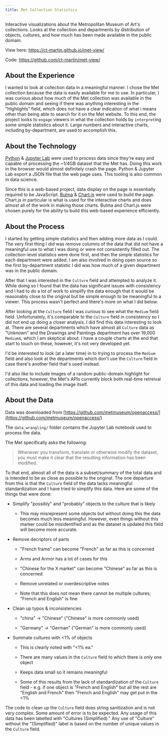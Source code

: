 ```yaml
---
title: Met Collection Statistics
---
```

Interactive visualizations about the Metropolitan Museum of Art's collections. Looks at the collection and departments by distribution of objects, cultures, and how much has been made available in the public domain.

<!--more-->

View here: https://ct-martin.github.io/met-view/

Code: https://github.com/ct-martin/met-view/

## About the Experience

I wanted to look at collection data in a meaningful manner. I chose the Met collection because the data is easily available for me to use. In particular, I was curious about how much of the Met collection was available in the public domain and seeing if there was anything interesting in the "Highlights" field, which does not have a clear indication of what i means other than being able to search for it on the Met website. To this end, the project looks to `engage` viewers in what the collection holds by `interpret`ing some simple statistics about it. Large numbers and interactive charts, including by-department, are used to accomplish this.

## About the Technology

[Python](https://www.python.org/) & [Jupyter Lab](https://github.com/jupyterlab/jupyterlab) were used to process data since they're easy and capable of processing the ~1/4GB dataset that the Met has. Doing this work in the browser would almost definitely crash the page. Python & Jupyter Lab export a JSON file that the web page uses. This tooling is also common in data science.

Since this is a web-based project, data display on the page is essentially required to be JavaScript. [Bulma](https://bulma.io/) & [Chart.js](https://www.chartjs.org/) were used to build the page. Chart.js in particular is what is used for the interactive charts and does almost all of the work in making those charts. Bulma and Chart.js were chosen purely for the ability to build this web-based experience efficiently.

## About the Process

I started by getting simple statistics and then adding more data as I could. The very first thing I did was remove columns of the data that did not have a meaningful use to what I was doing or were not consistently filled out. The collection-level statistics were done first, and then the simple statistics for each department were added. I am also involved in doing open source so the first by-department statistic I did was how much of a given department was in the public domain.

After that I was interested in the `Culture` field and attempted to analyze it. While doing so I found that the data has significant issues with consistency and I had to do a lot of work to simplify the data enough that it would be reasonably close to the original but be simple enough to be meaningful to a viewer. This process wasn't perfect and there's more on what I did below.

After looking at the `Culture` field I was curious to see what the `Medium` field held. Unfortunately, it's comparable to the `Culture` field in consistency so I did not end up doing a closer analysis. I did find this data interesting to look at. There are several departments which have almost all `Culture` data as "Unknown" and the Drawings and Paintings department has over 19,000 `Medium`s, which I am skeptical about. I have a couple charts at the end that start to touch on these, however, it's not very developed yet.

I'd be interested to look (at a later time) in to trying to process the `Medium` field and also look at the departments which don't use the `Culture` field in case there's another field that's used instead.

I'd also like to include images of a random public-domain highlight for collections, however, the Met's APIs currently block both real-time retreival of this data and loading the image itself.

## About the Data

Data was downloaded from [https://github.com/metmuseum/openaccess/](https://github.com/metmuseum/openaccess/)

The `data_wrangling/` folder contains the Jupyter Lab notebook used to process the data.

The Met specifically asks the following:

> Whenever you transform, translate or otherwise modify the dataset, you must make it clear that the resulting information has been modified.

To that end, almost all of the data is a subset/summary of the total data and is intended to be as close as possible to the original. The one departure from this is that the `Culture` field of the data lacks meaningful standardization and I have tried to simplify this data. Here are some of the things that were done:

* Simplify "possibly" and "probably" objects to the culture that is likely
  
  * This may misrepresent some objects but without doing this the data becomes much less meaningful. However, even things without this marker could be misidentified and as the dataset is updated this field will become more accurate.

* Remove decriptors of parts
  
  * "French frame" can become "French" as far as this is concerned
  
  * Arms and Armor has a lot of cases for this
  
  * "Chinese for the X market" can become "Chinese" as far as this is concerned
  
  * Remove unrelated or overdescriptive notes
  
  * Note that this does not mean there cannot be multiple cultures; "French and English" is fine

* Clean up typos & inconsistencies
  
  * "china" -> "Chinese" ("Chinese" is more commonly used)
  
  * "Germany" -> "German" ("German" is more commonly used)

* Summate cultures with <1% of objects
  
  * This is clearly noted with "<1% ea."
  
  * There are many values in the `Culture` field to which there is only one object
  
  * Keeps data small so it remains meaningful
  
  * Some of this results from the lack of standardization of the `Culture` field - e.g. if one object is "French and English" but all the rest are "English and French" then "French and English" may get put in the <1%

The code to clean up the `Culture` field does string sanitization and is not very complex. Some amount of error is to be expected. Any usage of this data has been labelled with "Cultures (Simplified)." Any use of "Culture" without the "(Simplified)" label is based on the number of unique values in the `Culture` field.
